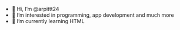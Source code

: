 - 👋 Hi, I’m @arpittt24
- 👀 I’m interested in programming, app development and much more
- 🌱 I’m currently learning HTML


<!---
arpittt24/arpittt24 is a ✨ special ✨ repository because its `README.md` (this file) appears on your GitHub profile.
You can click the Preview link to take a look at your changes.
--->
